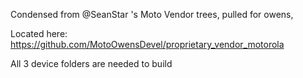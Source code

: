 Condensed from @SeanStar 's Moto Vendor trees, pulled for owens,

Located here: https://github.com/MotoOwensDevel/proprietary_vendor_motorola

All 3 device folders are needed to build
